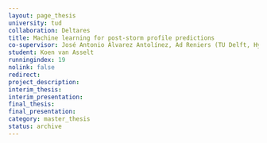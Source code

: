 ```yaml
---
layout: page_thesis
university: tud
collaboration: Deltares
title: Machine learning for post-storm profile predictions
co-supervisor: José Antonio Álvarez Antolínez, Ad Reniers (TU Delft, Hydraulic Engineering), Panos Athanasiou, and Robert McCall (Deltares)
student: Koen van Asselt
runningindex: 19
nolink: false
redirect:
project_description:
interim_thesis:
interim_presentation:
final_thesis:
final_presentation:
category: master_thesis
status: archive
---
```

